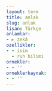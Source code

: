 ```yaml
---
layout: term
title: anlak
slug: anlak
lisan: Türkçe
anlamlar:
- ► zekâ
ozellikler:
- - isim
  - ruh bilimi
ornekler:
- - ''
orneklerkaynak:
- - ''
---
```

